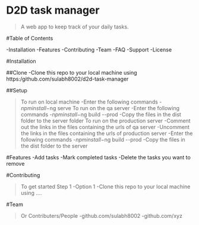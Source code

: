# D2D task manager

> A web app to keep track of your daily tasks.

#Table of Contents

-Installation
-Features
-Contributing
-Team
-FAQ
-Support
-License

#Installation

##Clone
-Clone this repo to your local machine using https:/github.com/sulabh8002/d2d-task-manager

##Setup
> To run on local machine
-Enter the following commands
    -$npm install
    -$ng serve
> To run on the qa server
-Enter the following commands
    -$npm install
    -$ng build --prod
-Copy the files in the dist folder to the server folder
> To run on the production server
-Comment out the links in the files containing the urls of qa server
-Uncomment the links in the files containing the urls of production server
-Enter the following commands
    -$npm install
    -$ng build --prod
-Copy the files in the dist folder to the server


#Features
-Add tasks
-Mark completed tasks
-Delete the tasks you want to remove

#Contributing
> To get started
> Step 1
-Option 1
    -Clone this repo to your local machine using ....

#Team
>Or Contributers/People
-github.com/sulabh8002
-github.com/xyz

